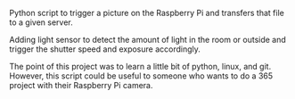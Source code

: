 Python script to trigger a picture on the Raspberry Pi and transfers
that file to a given server.

Adding light sensor to detect the amount of light in the room or outside
and trigger the shutter speed and exposure accordingly.

The point of this project was to learn a little bit of python, linux,
and git. However, this script could be useful to someone who wants
to do a 365 project with their Raspberry Pi camera.
